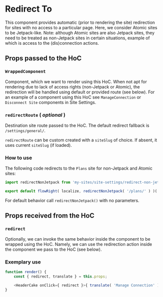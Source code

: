 # Redirect To

This component provides automatic (prior to rendering the site) redirection for sites with no access to a particular page.
Here, we consider Atomic sites to be Jetpack-like. Note: although Atomic sites are also Jetpack sites, they need to be treated as non-Jetpack sites in certain situations, example of which is access to the (dis)connection actions.

## Props passed to the HoC

### `WrappedComponent`

Component, which we want to render using this HoC. When not apt for rendering
due to lack of access rights (non-Jetpack or Atomic), the redirection will be handled using default or provided route (see below). For an example of
a component using this HoC see `ManageConnection` or `Disconnect Site` components in Site Settings.

### `redirectRoute` ( _optional_ )

Destination site route passed to the HoC. The default redirect fallback is `/settings/general/`.

`redirectRoute` can be custom created with a `siteSlug` of choice.
If absent, it uses current `siteSlug` (if loaded).

### How to use

The following code redirects to the `Plans` site for non-Jetpack and Atomic
sites:

```js
import redirectNonJetpack from 'my-sites/site-settings/redirect-non-jetpack';

export default flowRight( localize, redirectNonJetpack( '/plans/' ) )( WrappedComponent );
```

For default behavior call `redirectNonJetpack()` with no parameters.

## Props received from the HoC

### `redirect`

Optionally, we can invoke the same behavior inside the component
to be wrapped using the HoC. Namely, we can use the redirection action inside the component we pass to the HoC (see below).

### Exemplary use

```js
function render() {
	const { redirect, translate } = this.props;

	<HeaderCake onClick={ redirect }>{ translate( 'Manage Connection' ) }</HeaderCake>;
}
```
